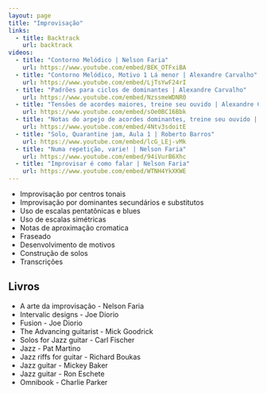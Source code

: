 ```yaml
---
layout: page
title: "Improvisação"
links:
  - title: Backtrack
    url: backtrack
videos:
  - title: "Contorno Melódico | Nelson Faria"
    url: https://www.youtube.com/embed/BEK_OTFxiBA
  - title: "Contorno Melódico, Motivo 1 Lá menor | Alexandre Carvalho"
    url: https://www.youtube.com/embed/LjTsYwF24rI
  - title: "Padrões para ciclos de dominantes | Alexandre Carvalho"
    url: https://www.youtube.com/embed/NzssmeWDNR0
  - title: "Tensões de acordes maiores, treine seu ouvido | Alexandre Carvalho"
    url: https://www.youtube.com/embed/sOe0BC16Bbk
  - title: "Notas do arpejo de acordes dominantes, treine seu ouvido | Alexandre Carvalho"
    url: https://www.youtube.com/embed/4Ntv3sdoitE
  - title: "Solo, Quarantine jam, Aula 1 | Roberto Barros"
    url: https://www.youtube.com/embed/lcG_LEj-vMk
  - title: "Numa repetição, varie! | Nelson Faria"
    url: https://www.youtube.com/embed/94iVurB6Xhc
  - title: "Improvisar é como falar | Nelson Faria"
    url: https://www.youtube.com/embed/WTNH4YkXKWE
---
```


* Improvisação por centros tonais
* Improvisação por dominantes secundários e substitutos
* Uso de escalas pentatônicas e blues
* Uso de escalas simétricas
* Notas de aproximação cromatica
* Fraseado
* Desenvolvimento de motivos
* Construção de solos
* Transcrições

## Livros

* A arte da improvisação - Nelson Faria
* Intervalic designs - Joe Diorio
* Fusion - Joe Diorio
* The Advancing guitarist - Mick Goodrick
* Solos for Jazz guitar - Carl Fischer
* Jazz - Pat Martino
* Jazz riffs for guitar - Richard Boukas
* Jazz guitar - Mickey Baker
* Jazz guitar - Ron Eschete
* Omnibook - Charlie Parker
